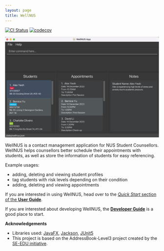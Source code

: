 ```yaml
---
layout: page
title: WellNUS
---
```


[![CI Status](https://github.com/AY2324S1-CS2103T-W13-4/tp/workflows/Java%20CI/badge.svg)](https://github.com/sAY2324S1-CS2103T-W13-4/tp/actions)
[![codecov](https://codecov.io/gh/AY2324S1-CS2103T-W13-4/tp/branch/master/graph/badge.svg)](https://codecov.io/gh/AY2324S1-CS2103T-W13-4/tp)

![Ui](images/Ui.png)

WellNUS is a contact management application for NUS Student Counsellors.
WellNUS helps counsellors better schedule their appointments with students, as well as store the information of students for easy referencing.

Example usages:
* adding, deleting and viewing student profiles
* tag students with risk levels depending on their condition
* adding, deleting and viewing appointments


If you are interested in using WellNUS, head over to the [_Quick Start_ section of the **User Guide**](UserGuide.html#quick-start).

If you are interested about developing WellNUS, the [**Developer Guide**](DeveloperGuide.html) is a good place to start.


**Acknowledgements**

* Libraries used: [JavaFX](https://openjfx.io/), [Jackson](https://github.com/FasterXML/jackson), [JUnit5](https://github.com/junit-team/junit5)
* This project is based on the AddressBook-Level3 project created by the [SE-EDU initiative](https://se-education.org).
